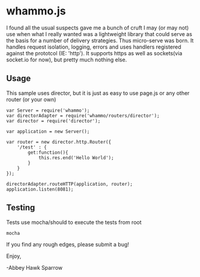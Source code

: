 whammo.js
==============
I found all the usual suspects gave me a bunch of cruft I may (or may not) use when what I really wanted was a lightweight library that could serve as the basis for a number of delivery strategies. Thus micro-serve was born. It handles request isolation, logging, errors and uses handlers registered against the prototcol (IE: 'http'). It supports https as well as sockets(via socket.io for now), but pretty much nothing else.

Usage
-----

This sample uses director, but it is just as easy to use page.js or any other router (or your own)

	var Server = require('whammo');
	var directorAdapter = require('whammo/routers/director');
    var director = require('director');
    
    var application = new Server();
    
    var router = new director.http.Router({
        '/test' : {
	        get:function(){
	            this.res.end('Hello World');
	        }
        }
    });
    
    directorAdapter.routeHTTP(application, router);
    application.listen(8081);

Testing
-------
Tests use mocha/should to execute the tests from root

    mocha

If you find any rough edges, please submit a bug!

Enjoy,

-Abbey Hawk Sparrow